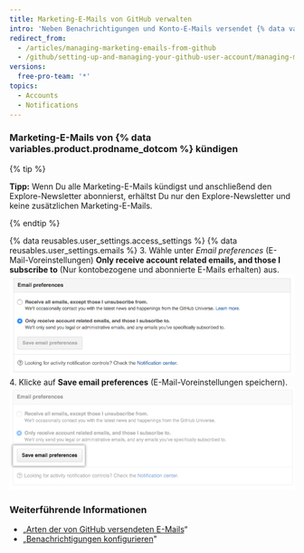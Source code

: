 ```yaml
---
title: Marketing-E-Mails von GitHub verwalten
intro: 'Neben Benachrichtigungen und Konto-E-Mails versendet {% data variables.product.prodname_dotcom %} gelegentlich auch Marketing-E-Mails mit Neuigkeiten und Informationen zu unseren Produkten. Wenn Sie die Marketing-E-Mails kündigen, sind Sie von zukünftigen Kampagnen ausgeschlossen, sofern Sie Ihre {% data variables.product.prodname_dotcom %}-E-Mail-Einstellungen nicht entsprechend ändern.'
redirect_from:
  - /articles/managing-marketing-emails-from-github
  - /github/setting-up-and-managing-your-github-user-account/managing-marketing-emails-from-github
versions:
  free-pro-team: '*'
topics:
  - Accounts
  - Notifications
---
```

### Marketing-E-Mails von {% data variables.product.prodname_dotcom %} kündigen

{% tip %}

**Tipp:** Wenn Du alle Marketing-E-Mails kündigst und anschließend den Explore-Newsletter abonnierst, erhältst Du nur den Explore-Newsletter und keine zusätzlichen Marketing-E-Mails.

{% endtip %}

{% data reusables.user_settings.access_settings %}
{% data reusables.user_settings.emails %}
3. Wähle unter *Email preferences* (E-Mail-Voreinstellungen) **Only receive account related emails, and those I subscribe to** (Nur kontobezogene und abonnierte E-Mails erhalten) aus. ![Screenshot vom Abwählen der Marketing-E-Mails](/assets/images/help/notifications/email_preferences.png)
4. Klicke auf **Save email preferences** (E-Mail-Voreinstellungen speichern). ![Schaltfläche „Save email preferences“ (E-Mail-Voreinstellungen speichern)](/assets/images/help/notifications/save_email_preferences.png)

### Weiterführende Informationen

- „[Arten der von GitHub versendeten E-Mails](/articles/types-of-emails-github-sends)“
- „[Benachrichtigungen konfigurieren](/github/managing-subscriptions-and-notifications-on-github/configuring-notifications)"

